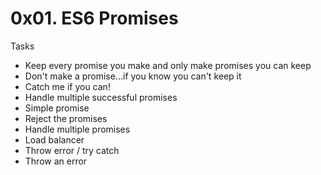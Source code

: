 # 0x01. ES6 Promises

Tasks

- Keep every promise you make and only make promises you can keep
- Don't make a promise...if you know you can't keep it
- Catch me if you can!
- Handle multiple successful promises
- Simple promise
- Reject the promises
- Handle multiple promises
- Load balancer
- Throw error / try catch
- Throw an error
